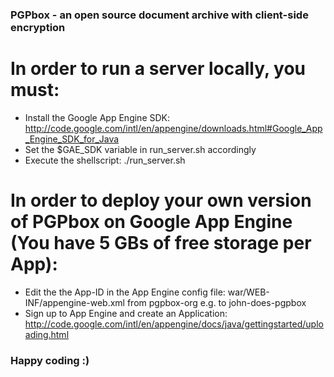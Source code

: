 ### PGPbox - an open source document archive with client-side encryption

# In order to run a server locally, you must:
  +  Install the Google App Engine SDK:
      http://code.google.com/intl/en/appengine/downloads.html#Google_App_Engine_SDK_for_Java
  +  Set the $GAE_SDK variable in run_server.sh accordingly
  +  Execute the shellscript:
      ./run_server.sh

# In order to deploy your own version of PGPbox on Google App Engine (You have 5 GBs of free storage per App):
  +  Edit the the App-ID in the App Engine config file:
      war/WEB-INF/appengine-web.xml
      from <application>pgpbox-org</application> e.g. to <application>john-does-pgpbox</application>
  +  Sign up to App Engine and create an Application:
      http://code.google.com/intl/en/appengine/docs/java/gettingstarted/uploading.html
    
### Happy coding :)

